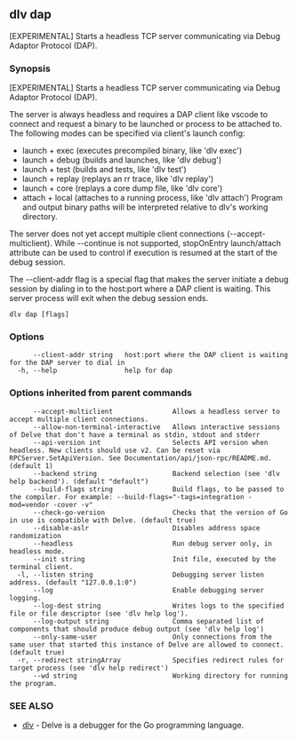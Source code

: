 ## dlv dap

[EXPERIMENTAL] Starts a headless TCP server communicating via Debug Adaptor Protocol (DAP).

### Synopsis

[EXPERIMENTAL] Starts a headless TCP server communicating via Debug Adaptor Protocol (DAP).

The server is always headless and requires a DAP client like vscode to connect and request a binary
to be launched or process to be attached to. The following modes can be specified via client's launch config:
- launch + exec (executes precompiled binary, like 'dlv exec')
- launch + debug (builds and launches, like 'dlv debug')
- launch + test (builds and tests, like 'dlv test')
- launch + replay (replays an rr trace, like 'dlv replay')
- launch + core (replays a core dump file, like 'dlv core')
- attach + local (attaches to a running process, like 'dlv attach')
Program and output binary paths will be interpreted relative to dlv's working directory.

The server does not yet accept multiple client connections (--accept-multiclient).
While --continue is not supported, stopOnEntry launch/attach attribute can be used to control if
execution is resumed at the start of the debug session.

The --client-addr flag is a special flag that makes the server initiate a debug session
by dialing in to the host:port where a DAP client is waiting. This server process
will exit when the debug session ends.

```
dlv dap [flags]
```

### Options

```
      --client-addr string   host:port where the DAP client is waiting for the DAP server to dial in
  -h, --help                 help for dap
```

### Options inherited from parent commands

```
      --accept-multiclient               Allows a headless server to accept multiple client connections.
      --allow-non-terminal-interactive   Allows interactive sessions of Delve that don't have a terminal as stdin, stdout and stderr
      --api-version int                  Selects API version when headless. New clients should use v2. Can be reset via RPCServer.SetApiVersion. See Documentation/api/json-rpc/README.md. (default 1)
      --backend string                   Backend selection (see 'dlv help backend'). (default "default")
      --build-flags string               Build flags, to be passed to the compiler. For example: --build-flags="-tags=integration -mod=vendor -cover -v"
      --check-go-version                 Checks that the version of Go in use is compatible with Delve. (default true)
      --disable-aslr                     Disables address space randomization
      --headless                         Run debug server only, in headless mode.
      --init string                      Init file, executed by the terminal client.
  -l, --listen string                    Debugging server listen address. (default "127.0.0.1:0")
      --log                              Enable debugging server logging.
      --log-dest string                  Writes logs to the specified file or file descriptor (see 'dlv help log').
      --log-output string                Comma separated list of components that should produce debug output (see 'dlv help log')
      --only-same-user                   Only connections from the same user that started this instance of Delve are allowed to connect. (default true)
  -r, --redirect stringArray             Specifies redirect rules for target process (see 'dlv help redirect')
      --wd string                        Working directory for running the program.
```

### SEE ALSO

* [dlv](dlv.md)	 - Delve is a debugger for the Go programming language.

